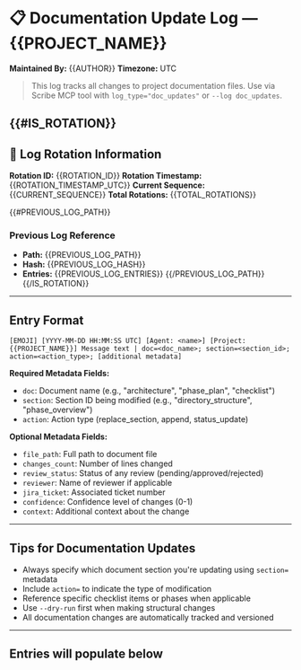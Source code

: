 # 📋 Documentation Update Log — {{PROJECT_NAME}}
**Maintained By:** {{AUTHOR}}
**Timezone:** UTC

> This log tracks all changes to project documentation files. Use via Scribe MCP tool with `log_type="doc_updates"` or `--log doc_updates`.

{{#IS_ROTATION}}
---

## 🔄 Log Rotation Information
**Rotation ID:** {{ROTATION_ID}}
**Rotation Timestamp:** {{ROTATION_TIMESTAMP_UTC}}
**Current Sequence:** {{CURRENT_SEQUENCE}}
**Total Rotations:** {{TOTAL_ROTATIONS}}

{{#PREVIOUS_LOG_PATH}}
### Previous Log Reference
- **Path:** {{PREVIOUS_LOG_PATH}}
- **Hash:** {{PREVIOUS_LOG_HASH}}
- **Entries:** {{PREVIOUS_LOG_ENTRIES}}
{{/PREVIOUS_LOG_PATH}}
{{/IS_ROTATION}}

---

## Entry Format
```
[EMOJI] [YYYY-MM-DD HH:MM:SS UTC] [Agent: <name>] [Project: {{PROJECT_NAME}}] Message text | doc=<doc_name>; section=<section_id>; action=<action_type>; [additional metadata]
```

**Required Metadata Fields:**
- `doc`: Document name (e.g., "architecture", "phase_plan", "checklist")
- `section`: Section ID being modified (e.g., "directory_structure", "phase_overview")
- `action`: Action type (replace_section, append, status_update)

**Optional Metadata Fields:**
- `file_path`: Full path to document file
- `changes_count`: Number of lines changed
- `review_status`: Status of any review (pending/approved/rejected)
- `reviewer`: Name of reviewer if applicable
- `jira_ticket`: Associated ticket number
- `confidence`: Confidence level of changes (0-1)
- `context`: Additional context about the change

---

## Tips for Documentation Updates
- Always specify which document section you're updating using `section=` metadata
- Include `action=` to indicate the type of modification
- Reference specific checklist items or phases when applicable
- Use `--dry-run` first when making structural changes
- All documentation changes are automatically tracked and versioned

---

## Entries will populate below